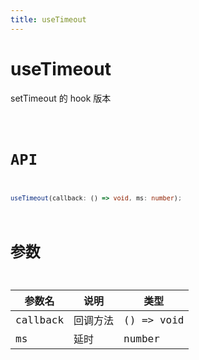 ```yaml
---
title: useTimeout
---
```


# useTimeout

setTimeout 的 hook 版本

<code src="./index.tsx">

# API

```typescript
useTimeout(callback: () => void, ms: number);
```

# 参数

| 参数名   | 说明     | 类型       |
| -------- | -------- | ---------- |
| callback | 回调方法 | () => void |
| ms       | 延时     | number     |
